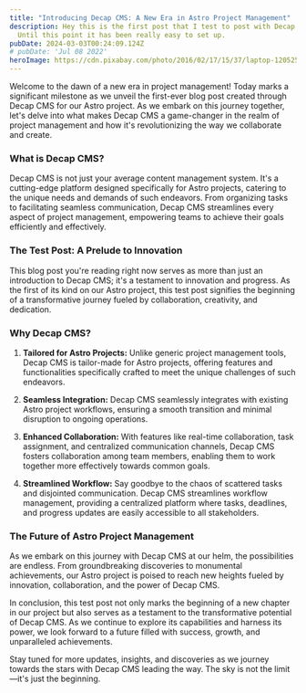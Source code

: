 ```yaml
---
title: "Introducing Decap CMS: A New Era in Astro Project Management"
description: Hey this is the first post that I test to post with Decap CMS.
  Until this point it has been really easy to set up.
pubDate: 2024-03-03T00:24:09.124Z
# pubDate: 'Jul 08 2022'
heroImage: https://cdn.pixabay.com/photo/2016/02/17/15/37/laptop-1205256_1280.jpg
---
```



Welcome to the dawn of a new era in project management! Today marks a significant milestone as we unveil the first-ever blog post created through Decap CMS for our Astro project. As we embark on this journey together, let's delve into what makes Decap CMS a game-changer in the realm of project management and how it's revolutionizing the way we collaborate and create.

### What is Decap CMS?

Decap CMS is not just your average content management system. It's a cutting-edge platform designed specifically for Astro projects, catering to the unique needs and demands of such endeavors. From organizing tasks to facilitating seamless communication, Decap CMS streamlines every aspect of project management, empowering teams to achieve their goals efficiently and effectively.

### The Test Post: A Prelude to Innovation

This blog post you're reading right now serves as more than just an introduction to Decap CMS; it's a testament to innovation and progress. As the first of its kind on our Astro project, this test post signifies the beginning of a transformative journey fueled by collaboration, creativity, and dedication.

### Why Decap CMS?

1. **Tailored for Astro Projects:** Unlike generic project management tools, Decap CMS is tailor-made for Astro projects, offering features and functionalities specifically crafted to meet the unique challenges of such endeavors.

2. **Seamless Integration:** Decap CMS seamlessly integrates with existing Astro project workflows, ensuring a smooth transition and minimal disruption to ongoing operations.

3. **Enhanced Collaboration:** With features like real-time collaboration, task assignment, and centralized communication channels, Decap CMS fosters collaboration among team members, enabling them to work together more effectively towards common goals.

4. **Streamlined Workflow:** Say goodbye to the chaos of scattered tasks and disjointed communication. Decap CMS streamlines workflow management, providing a centralized platform where tasks, deadlines, and progress updates are easily accessible to all stakeholders.

### The Future of Astro Project Management

As we embark on this journey with Decap CMS at our helm, the possibilities are endless. From groundbreaking discoveries to monumental achievements, our Astro project is poised to reach new heights fueled by innovation, collaboration, and the power of Decap CMS.

In conclusion, this test post not only marks the beginning of a new chapter in our project but also serves as a testament to the transformative potential of Decap CMS. As we continue to explore its capabilities and harness its power, we look forward to a future filled with success, growth, and unparalleled achievements.

Stay tuned for more updates, insights, and discoveries as we journey towards the stars with Decap CMS leading the way. The sky is not the limit—it's just the beginning.

